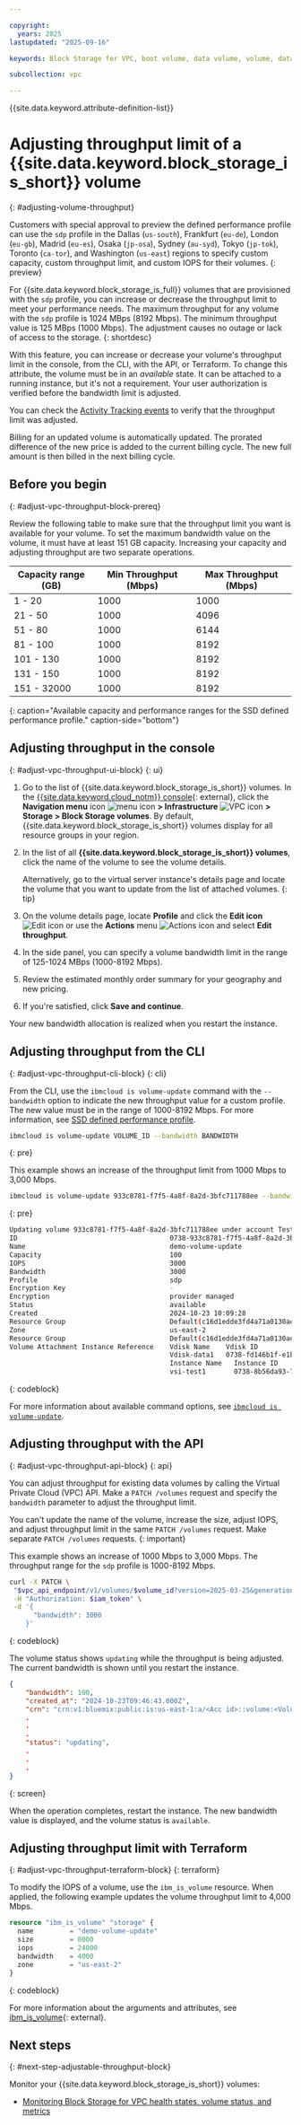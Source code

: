 ```yaml
---

copyright:
  years: 2025
lastupdated: "2025-09-16"

keywords: Block Storage for VPC, boot volume, data volume, volume, data storage, virtual server instance, instance, adjustable volume, throughput, bandwidth

subcollection: vpc

---
```


{{site.data.keyword.attribute-definition-list}}

# Adjusting throughput limit of a {{site.data.keyword.block_storage_is_short}} volume
{: #adjusting-volume-throughput}

Customers with special approval to preview the defined performance profile can use the `sdp` profile in the Dallas (`us-south`), Frankfurt (`eu-de`), London (`eu-gb`), Madrid (`eu-es`), Osaka (`jp-osa`), Sydney (`au-syd`), Tokyo (`jp-tok`), Toronto (`ca-tor`), and Washington (`us-east`) regions to specify custom capacity, custom throughput limit, and custom IOPS for their volumes.
{: preview}

For {{site.data.keyword.block_storage_is_full}} volumes that are provisioned with the `sdp` profile, you can increase or decrease the throughput limit to meet your performance needs. The maximum throughput for any volume with the `sdp` profile is 1024 MBps (8192 Mbps). The minimum throughput value is 125 MBps (1000 Mbps). The adjustment causes no outage or lack of access to the storage.
{: shortdesc}

With this feature, you can increase or decrease your volume's throughput limit in the console, from the CLI, with the API, or Terraform. To change this attribute, the volume must be in an _available_ state. It can be attached to a running instance, but it's not a requirement. Your user authorization is verified before the bandwidth limit is adjusted.

You can check the [Activity Tracking events](/docs/vpc?topic=vpc-at_events) to verify that the throughput limit was adjusted.

Billing for an updated volume is automatically updated. The prorated difference of the new price is added to the current billing cycle. The new full amount is then billed in the next billing cycle.

## Before you begin
{: #adjust-vpc-throughput-block-prereq}

Review the following table to make sure that the throughput limit you want is available for your volume. To set the maximum bandwidth value on the volume, it must have at least 151 GB capacity. Increasing your capacity and adjusting throughput are two separate operations.

| Capacity range (GB) | Min Throughput (Mbps) | Max Throughput (Mbps)  |
|---------------------|-----------------------|------------------------|
| 1 - 20              | 1000                  |          1000          |
| 21 - 50             | 1000                  |          4096          |
| 51 - 80             | 1000                  |          6144          |
| 81 - 100            | 1000                  |          8192          |
| 101 - 130           | 1000                  |          8192          |
| 131 - 150           | 1000                  |          8192          |
| 151 - 32000         | 1000                  |          8192          |
{: caption="Available capacity and performance ranges for the SSD defined performance profile." caption-side="bottom"}

## Adjusting throughput in the console
{: #adjust-vpc-throughput-ui-block}
{: ui}

1. Go to the list of {{site.data.keyword.block_storage_is_short}} volumes. In the [{{site.data.keyword.cloud_notm}} console](/login){: external}, click the **Navigation menu** icon ![menu icon](../icons/icon_hamburger.svg) **> Infrastructure** ![VPC icon](../icons/vpc.svg) **> Storage > Block Storage volumes**. By default, {{site.data.keyword.block_storage_is_short}} volumes display for all resource groups in your region.
1. In the list of all **{{site.data.keyword.block_storage_is_short}} volumes**, click the name of the volume to see the volume details.

   Alternatively, go to the virtual server instance's details page and locate the volume that you want to update from the list of attached volumes.
   {: tip}

1. On the volume details page, locate **Profile** and click the **Edit icon** ![Edit icon](../icons/edit-tagging.svg "Edit") or use the **Actions** menu ![Actions icon](../icons/action-menu-icon.svg "Actions") and select **Edit throughput**.
1. In the side panel, you can specify a volume bandwidth limit in the range of 125-1024 MBps (1000-8192 Mbps).
1. Review the estimated monthly order summary for your geography and new pricing.
1. If you're satisfied, click **Save and continue**.

Your new bandwidth allocation is realized when you restart the instance.

## Adjusting throughput from the CLI
{: #adjust-vpc-throughput-cli-block}
{: cli}

From the CLI, use the `ibmcloud is volume-update` command with the `--bandwidth` option to indicate the new throughput value for a custom profile. The new value must be in the range of 1000-8192 Mbps. For more information, see [SSD defined performance profile](/docs/vpc?topic=vpc-block-storage-profiles&interface=cli#defined-performance-profile).

```sh
ibmcloud is volume-update VOLUME_ID --bandwidth BANDWIDTH
```
{: pre}

This example shows an increase of the throughput limit from 1000 Mbps to 3,000 Mbps.

```sh
ibmcloud is volume-update 933c8781-f7f5-4a8f-8a2d-3bfc711788ee --bandwidth 3000
```
{: pre}

```sh
Updating volume 933c8781-f7f5-4a8f-8a2d-3bfc711788ee under account Test Account as user test.user@ibm.com...
ID                                      0738-933c8781-f7f5-4a8f-8a2d-3bfc711788ee
Name                                    demo-volume-update
Capacity                                100
IOPS                                    3000
Bandwidth                               3000
Profile                                 sdp
Encryption Key                          -
Encryption                              provider managed
Status                                  available
Created                                 2024-10-23 10:09:28
Resource Group                          Default(c16d1edde3fd4a71a0130aed371405a0)
Zone                                    us-east-2
Resource Group                          Default(c16d1edde3fd4a71a0130aed371405a0)
Volume Attachment Instance Reference    Vdisk Name    Vdisk ID                                    Vdisk Type   Auto Delete
                                        Vdisk-data1   0738-fd146b1f-e1bb-4eab-ba78-3109e6bc3a2d   data         true
    									Instance Name   Instance ID
       									vsi-test1       0738-8b56da93-7990-4ccf-9dc5-5aee6a5f08f9
```
{: codeblock}

For more information about available command options, see [`ibmcloud is volume-update`](/docs/cli?topic=cli-vpc-reference#volume-update).

## Adjusting throughput with the API
{: #adjust-vpc-throughput-api-block}
{: api}

You can adjust throughput for existing data volumes by calling the Virtual Private Cloud (VPC) API. Make a `PATCH /volumes` request and specify the `bandwidth` parameter to adjust the throughput limit.

You can't update the name of the volume, increase the size, adjust IOPS, and adjust throughput limit in the same `PATCH /volumes` request. Make separate `PATCH /volumes` requests.
{: important}

This example shows an increase of 1000 Mbps to 3,000 Mbps. The throughput range for the `sdp` profile is 1000-8192 Mbps.

```sh
curl -X PATCH \
 "$vpc_api_endpoint/v1/volumes/$volume_id?version=2025-03-25&generation=2" \
 -H "Authorization: $iam_token" \
 -d '{
      "bandwidth": 3000
    }'
```
{: codeblock}

The volume status shows `updating` while the throughput is being adjusted. The current bandwidth is shown until you restart the instance.
```json
{
	"bandwidth": 100,
	"created_at": "2024-10-23T09:46:43.000Z",
	"crn": "crn:v1:bluemix:public:is:us-east-1:a/<Acc id>::volume:<Volume ID>",
    .
    .
    .
	"status": "updating",
    .
    .
    .
}
```
{: screen}

When the operation completes, restart the instance. The new bandwidth value is displayed, and the volume status is `available`.

## Adjusting throughput limit with Terraform
{: #adjust-vpc-throughput-terraform-block}
{: terraform}

To modify the IOPS of a volume, use the `ibm_is_volume` resource. When applied, the following example updates the volume throughput limit to 4,000 Mbps.

```terraform
resource "ibm_is_volume" "storage" {
  name         = "demo-volume-update"
  size         = 8000
  iops         = 24000
  bandwidth    = 4000
  zone         = "us-east-2"
}
```
{: codeblock}

For more information about the arguments and attributes, see [ibm_is_volume](https://registry.terraform.io/providers/IBM-Cloud/ibm/latest/docs/resources/is_volume){: external}.

## Next steps
{: #next-step-adjustable-throughput-block}

Monitor your {{site.data.keyword.block_storage_is_short}} volumes:
- [Monitoring Block Storage for VPC health states, volume status, and metrics](/docs/vpc?topic=vpc-block-storage-vpc-monitoring)
